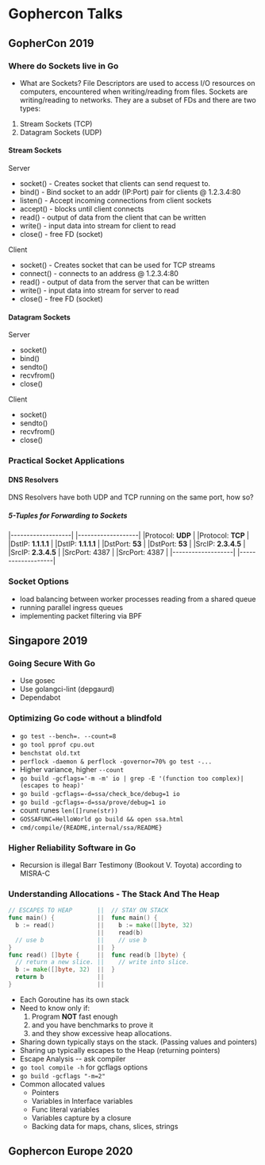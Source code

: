 # Gophercon Talks

## GopherCon 2019

### Where do Sockets live in Go

- What are Sockets?
  File Descriptors are used to access I/O resources on computers, encountered
  when writing/reading from files.
  Sockets are writing/reading to networks. They are a subset of FDs and there are
  two types:

1. Stream Sockets (TCP)
1. Datagram Sockets (UDP)

#### Stream Sockets

Server

- socket() - Creates socket that clients can send request to.
- bind() - Bind socket to an addr (IP:Port) pair for clients @ 1.2.3.4:80
- listen() - Accept incoming connections from client sockets
- accept() - blocks until client connects
- read() - output of data from the client that can be written
- write() - input data into stream for client to read
- close() - free FD (socket)

Client

- socket() - Creates socket that can be used for TCP streams
- connect() - connects to an address @ 1.2.3.4:80
- read() - output of data from the server that can be written
- write() - input data into stream for server to read
- close() - free FD (socket)

#### Datagram Sockets

Server

- socket()
- bind()
- sendto()
- recvfrom()
- close()

Client

- socket()
- sendto()
- recvfrom()
- close()

### Practical Socket Applications

#### DNS Resolvers

DNS Resolvers have both UDP and TCP running on the same port, how so?

##### 5-Tuples for Forwarding to Sockets

|-------------------|  |-------------------|
|Protocol: **UDP**  |  |Protocol: **TCP**  |
|DstIP: **1.1.1.1** |  |DstIP: **1.1.1.1** |
|DstPort: **53**    |  |DstPort: **53**    |
|SrcIP: **2.3.4.5** |  |SrcIP: **2.3.4.5** |
|SrcPort: 4387      |  |SrcPort: 4387      |
|-------------------|  |-------------------|

### Socket Options

- load balancing between worker processes reading from a shared queue
- running parallel ingress queues
- implementing packet filtering via BPF

## Singapore 2019

### Going Secure With Go

- Use gosec
- Use golangci-lint (depgaurd)
- Dependabot

### Optimizing Go code without a blindfold

- `go test --bench=. --count=8`
- `go tool pprof cpu.out`
- `benchstat old.txt`
- `perflock -daemon & perflock -governor=70% go test -...`
- Higher variance, higher `--count`
- `go build -gcflags='-m -m' io | grep -E '(function too complex)|(escapes to heap)'`
- `go build -gcflags=-d=ssa/check_bce/debug=1 io`
- `go build -gcflags=-d=ssa/prove/debug=1 io`
- count runes `len([]rune(str))`
- `GOSSAFUNC=HelloWorld go build && open ssa.html`
- `cmd/compile/{README,internal/ssa/README}`

### Higher Reliability Software in Go

- Recursion is illegal Barr Testimony (Bookout V. Toyota) according to MISRA-C

### Understanding Allocations - The Stack And The Heap

```go
// ESCAPES TO HEAP       ||  // STAY ON STACK
func main() {            ||  func main() {
  b := read()            ||    b := make([]byte, 32)
                         ||    read(b)
  // use b               ||    // use b
}                        ||  }
func read() []byte {     ||  func read(b []byte) {
  // return a new slice. ||    // write into slice.
  b := make([]byte, 32)  ||  }
  return b               ||
}                        ||
```

- Each Goroutine has its own stack
- Need to know only if:
  1. Program **NOT** fast enough
  1. and you have benchmarks to prove it
  1. and they show excessive heap allocations.
- Sharing down typically stays on the stack. (Passing values and pointers)
- Sharing up typically escapes to the Heap (returning pointers)
- Escape Analysis -- ask compiler
- `go tool compile -h` for gcflags options
- `go build -gcflags "-m=2"`
- Common allocated values
  - Pointers
  - Variables in Interface variables
  - Func literal variables
  - Variables capture by a closure
  - Backing data for maps, chans, slices, strings

## Gophercon Europe 2020
